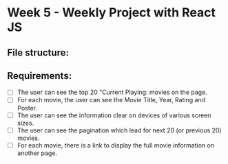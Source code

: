 # Week 5 - Weekly Project with React JS

## File structure:


## Requirements:
- [ ] The user can see the top 20 "Current Playing: movies on the page.
- [ ] For each movie,  the user can see the Movie Title, Year, Rating and Poster.
- [ ] The user can see the information clear on devices of various screen sizes.
- [ ] The user can see the pagination which lead for next 20 (or previous 20) movies. 
- [ ] For each movie, there is a link to display the full movie information on another page.